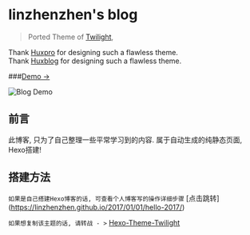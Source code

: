 # linzhenzhen's blog

> Ported Theme of [Twilight](https://github.com/linzhenzhen/hexo-theme-twilight.git), <br/>

  Thank [Huxpro](https://github.com/Huxpro) for designing such a flawless theme. <br/>
  Thank [Huxblog](https://github.com/Kaijun) for designing such a flawless theme.

###[Demo &rarr;](https://linzhenzhen.github.io/)


![Blog Demo](https://linzhenzhen.github.io/img/blog-desktop.png)

## 前言

此博客, 只为了自己整理一些平常学习到的内容. 属于自动生成的纯静态页面, Hexo搭建!

## 搭建方法

`如果是自己搭建Hexo博客的话, 可查看个人博客写的操作详细步骤` [点击跳转] (https://linzhenzhen.github.io/2017/01/01/hello-2017/)

`如果想复制该主题的话, 请转战 - >` [Hexo-Theme-Twilight](https://github.com/linzhenzhen/hexo-theme-twilight.git)

